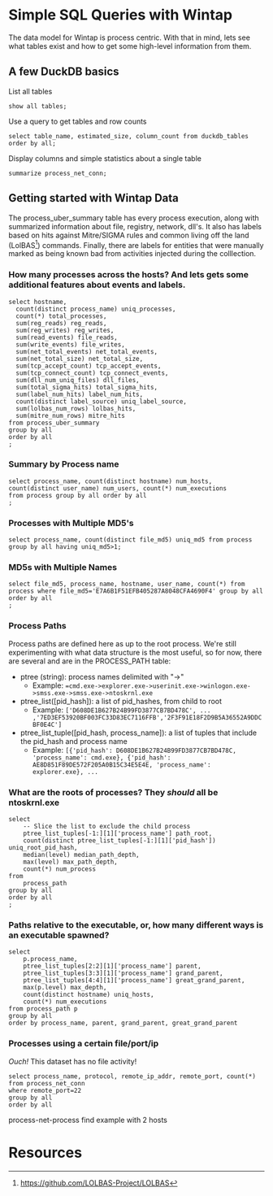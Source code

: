 # Simple SQL Queries with Wintap

The data model for Wintap is process centric. With that in mind, lets see what tables exist and how to get some high-level information from them.

## A few DuckDB basics
List all tables
```
show all tables;
```

Use a query to get tables and row counts
```
select table_name, estimated_size, column_count from duckdb_tables order by all;
```

Display columns and simple statistics about a single table
```
summarize process_net_conn;
```

## Getting started with Wintap Data
The process_uber_summary table has every process execution, along with summarized information about file, registry, network, dll's. It also has labels based on hits against Mitre/SIGMA rules and common living off the land (LolBAS[^1]) commands. Finally, there are labels for entities that were manually marked as being known bad from activities injected during the colllection.


### How many processes across the hosts? And lets gets some additional features about events and labels.
```
select hostname, 
  count(distinct process_name) uniq_processes,
  count(*) total_processes,
  sum(reg_reads) reg_reads,
  sum(reg_writes) reg_writes,
  sum(read_events) file_reads,
  sum(write_events) file_writes,
  sum(net_total_events) net_total_events,
  sum(net_total_size) net_total_size,
  sum(tcp_accept_count) tcp_accept_events,
  sum(tcp_connect_count) tcp_connect_events,
  sum(dll_num_uniq_files) dll_files,
  sum(total_sigma_hits) total_sigma_hits,
  sum(label_num_hits) label_num_hits,
  count(distinct label_source) uniq_label_source,
  sum(lolbas_num_rows) lolbas_hits,
  sum(mitre_num_rows) mitre_hits
from process_uber_summary
group by all 
order by all
;
```

### Summary by Process name
```
select process_name, count(distinct hostname) num_hosts, count(distinct user_name) num_users, count(*) num_executions
from process group by all order by all
;
```

### Processes with Multiple MD5's
```
select process_name, count(distinct file_md5) uniq_md5 from process group by all having uniq_md5>1;
```

### MD5s with Multiple Names
```
select file_md5, process_name, hostname, user_name, count(*) from process where file_md5='E7A6B1F51EFB405287A8048CFA4690F4' group by all order by all
;
```


### Process Paths
Process paths are defined here as up to the root process. We're still experimenting with what data structure is the most useful, so for now, there are several and are in the PROCESS_PATH table:

* ptree (string): process names delimited with "->"
    * Example: ```=cmd.exe->explorer.exe->userinit.exe->winlogon.exe->smss.exe->smss.exe->ntoskrnl.exe```
* ptree_list([pid_hash]): a list of pid_hashes, from child to root
    * Example: ```['D608DE1B627B24B99FD3877CB7BD478C', ... ,'7ED3EF53920BF003FC33D83EC7116FFB','2F3F91E18F2D9B5A36552A9DDCBF0E4C']```
* ptree_list_tuple([pid_hash, process_name]): a list of tuples that include the pid_hash and process name
    * Example: ```[{'pid_hash': D608DE1B627B24B99FD3877CB7BD478C, 'process_name': cmd.exe}, {'pid_hash': AE8D851F89DE572F205A0B15C34E5E4E, 'process_name': explorer.exe}, ...```


### What are the roots of processes? They *should* all be ntoskrnl.exe
```
select
    -- Slice the list to exclude the child process
	ptree_list_tuples[-1:][1]['process_name'] path_root,
	count(distinct ptree_list_tuples[-1:][1]['pid_hash']) uniq_root_pid_hash,
	median(level) median_path_depth,
	max(level) max_path_depth,
	count(*) num_process
from
	process_path
group by all
order by all
;
```

### Paths relative to the executable, or, how many different ways is an executable spawned?
```
select
	p.process_name,
	ptree_list_tuples[2:2][1]['process_name'] parent,
	ptree_list_tuples[3:3][1]['process_name'] grand_parent,
	ptree_list_tuples[4:4][1]['process_name'] great_grand_parent,
    max(p.level) max_depth,
    count(distinct hostname) uniq_hosts,
	count(*) num_executions
from process_path p
group by all
order by process_name, parent, grand_parent, great_grand_parent
```

### Processes using a certain file/port/ip

_Ouch!_ This dataset has no file activity!
```
select process_name, protocol, remote_ip_addr, remote_port, count(*)
from process_net_conn
where remote_port=22
group by all
order by all
```

process-net-process
    find example with 2 hosts



# Resources
[^1]: https://github.com/LOLBAS-Project/LOLBAS
